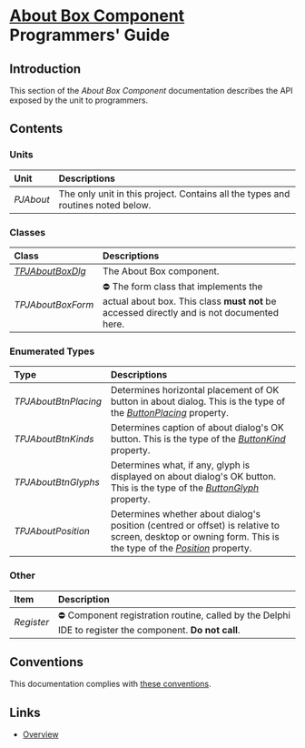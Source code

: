 # [About Box Component](../index.md) Programmers' Guide

## Introduction

This section of the _About Box Component_ documentation describes the API exposed by the unit to programmers.

## Contents

### Units

| Unit | Descriptions |
|:-----|:-------------|
| _PJAbout_ | The only unit in this project. Contains all the types and routines noted below. | 

### Classes

| Class | Descriptions |
|:------|:-------------|
| [_TPJAboutBoxDlg_](./API/TPJAboutBoxDlg.md) | The About Box component. |
| _TPJAboutBoxForm_ | ⛔ The form class that implements the actual about box. This class **must not** be accessed directly and is not documented here. |

### Enumerated Types 

| Type | Descriptions |
|:-----|:-------------|
| _TPJAboutBtnPlacing_ | Determines horizontal placement of OK button in about dialog. This is the type of the [_ButtonPlacing_](./API/TPJAboutBoxDlg-ButtonPlacing.md) property. |
| _TPJAboutBtnKinds_ | Determines caption of about dialog's OK button. This is the type of the [_ButtonKind_](./API/TPJAboutBoxDlg-ButtonKind.md) property. |
| _TPJAboutBtnGlyphs_ | Determines what, if any, glyph is displayed on about dialog's OK button. This is the type of the [_ButtonGlyph_](./API/TPJAboutBoxDlg-ButtonGlyph.md) property. |
| _TPJAboutPosition_ | Determines whether about dialog's position (centred or offset) is relative to screen, desktop or owning form. This is the type of the [_Position_](./API/TPJAboutBoxDlg-Position.md) property. |

### Other

| Item | Description |
|:-----|:------------|
| _Register_ | ⛔ Component registration routine, called by the Delphi IDE to register the component. **Do not call**. |
 
## Conventions

This documentation complies with [these conventions](../../common/conventions.md).

## Links

* [Overview](./Overview.md)
